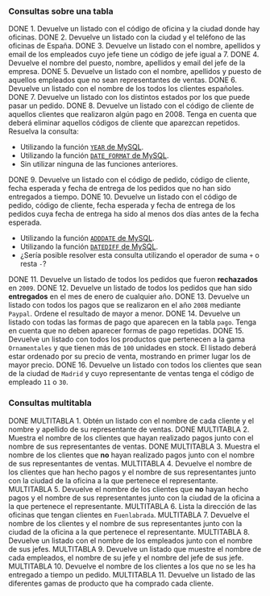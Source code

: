 ### Consultas sobre una tabla

DONE 1. Devuelve un listado con el código de oficina y la ciudad donde hay oficinas.
DONE 2. Devuelve un listado con la ciudad y el teléfono de las oficinas de España.
DONE 3. Devuelve un listado con el nombre, apellidos y email de los empleados cuyo jefe tiene un código de jefe igual a 7.
DONE 4. Devuelve el nombre del puesto, nombre, apellidos y email del jefe de la empresa.
DONE 5. Devuelve un listado con el nombre, apellidos y puesto de aquellos empleados que no sean representantes de ventas.
DONE 6. Devuelve un listado con el nombre de los todos los clientes españoles.
DONE 7. Devuelve un listado con los distintos estados por los que puede pasar un pedido.
DONE 8. Devuelve un listado con el código de cliente de aquellos clientes que realizaron algún pago en 2008. Tenga en cuenta que deberá eliminar aquellos códigos de cliente que aparezcan repetidos. Resuelva la consulta:

- Utilizando la función [`YEAR` de MySQL](https://dev.mysql.com/doc/refman/5.5/en/date-and-time-functions.html#function_year).
- Utilizando la función [`DATE_FORMAT` de MySQL](https://dev.mysql.com/doc/refman/5.5/en/date-and-time-functions.html#function_date-format).
- Sin utilizar ninguna de las funciones anteriores.

DONE 9. Devuelve un listado con el código de pedido, código de cliente, fecha esperada y fecha de entrega de los pedidos que no han sido entregados a tiempo.
DONE 10. Devuelve un listado con el código de pedido, código de cliente, fecha esperada y fecha de entrega de los pedidos cuya fecha de entrega ha sido al menos dos días antes de la fecha esperada.

- Utilizando la función [`ADDDATE` de MySQL](https://dev.mysql.com/doc/refman/5.5/en/date-and-time-functions.html#function_adddate).
- Utilizando la función [`DATEDIFF` de MySQL](https://dev.mysql.com/doc/refman/5.5/en/date-and-time-functions.html#function_datediff).
- ¿Sería posible resolver esta consulta utilizando el operador de suma `+` o resta `-`?

DONE 11. Devuelve un listado de todos los pedidos que fueron **rechazados** en `2009`.
DONE 12. Devuelve un listado de todos los pedidos que han sido **entregados** en el mes de enero de cualquier año.
DONE 13. Devuelve un listado con todos los pagos que se realizaron en el año `2008` mediante `Paypal`. Ordene el resultado de mayor a menor.
DONE 14. Devuelve un listado con todas las formas de pago que aparecen en la tabla `pago`. Tenga en cuenta que no deben aparecer formas de pago repetidas.
DONE 15. Devuelve un listado con todos los productos que pertenecen a la gama `Ornamentales` y que tienen más de `100` unidades en stock. El listado deberá estar ordenado por su precio de venta, mostrando en primer lugar los de mayor precio.
DONE 16. Devuelve un listado con todos los clientes que sean de la ciudad de `Madrid` y cuyo representante de ventas tenga el código de empleado `11` o `30`.

### Consultas multitabla

DONE MULTITABLA 1. Obtén un listado con el nombre de cada cliente y el nombre y apellido de su representante de ventas.
DONE MULTITABLA 2. Muestra el nombre de los clientes que hayan realizado pagos junto con el nombre de sus representantes de ventas.
DONE MULTITABLA 3. Muestra el nombre de los clientes que **no** hayan realizado pagos junto con el nombre de sus representantes de ventas.
MULTITABLA 4. Devuelve el nombre de los clientes que han hecho pagos y el nombre de sus representantes junto con la ciudad de la oficina a la que pertenece el representante.
MULTITABLA 5. Devuelve el nombre de los clientes que **no** hayan hecho pagos y el nombre de sus representantes junto con la ciudad de la oficina a la que pertenece el representante.
MULTITABLA 6. Lista la dirección de las oficinas que tengan clientes en `Fuenlabrada`.
MULTITABLA 7. Devuelve el nombre de los clientes y el nombre de sus representantes junto con la ciudad de la oficina a la que pertenece el representante.
MULTITABLA 8. Devuelve un listado con el nombre de los empleados junto con el nombre de sus jefes.
MULTITABLA 9. Devuelve un listado que muestre el nombre de cada empleados, el nombre de su jefe y el nombre del jefe de sus jefe.
MULTITABLA 10. Devuelve el nombre de los clientes a los que no se les ha entregado a tiempo un pedido.
MULTITABLA 11. Devuelve un listado de las diferentes gamas de producto que ha comprado cada cliente.